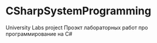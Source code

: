 # CSharpSystemProgramming
University Labs project
Проэкт лабораторных работ про программирование на C#

